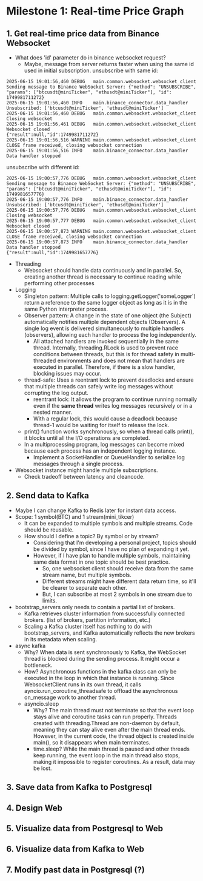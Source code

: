 # Milestone 1: Real-time Price Graph

## 1. Get real-time price data from Binance Websocket
- What does 'id' parameter do in binance websocket request?
  - Maybe, message from server returns faster when using the same id used in initial subscription.
unsubscribe with same id:
```
2025-06-15 19:01:56,460 DEBUG	main.common.websocket.websocket_client 	 Sending message to Binance WebSocket Server: {"method": "UNSUBSCRIBE", "params": ["btcusdt@miniTicker", "ethusdt@miniTicker"], "id": 1749981711272}
2025-06-15 19:01:56,460 INFO	main.binance_connector.data_handler 	 Unsubscribed: ['btcusdt@miniTicker', 'ethusdt@miniTicker']
2025-06-15 19:01:56,460 DEBUG	main.common.websocket.websocket_client 	 Closing websocket
2025-06-15 19:01:56,461 DEBUG	main.common.websocket.websocket_client 	 Websocket closed
{"result":null,"id":1749981711272}
2025-06-15 19:01:56,516 WARNING	main.common.websocket.websocket_client 	 CLOSE frame received, closing websocket connection
2025-06-15 19:01:56,516 INFO	main.binance_connector.data_handler 	 Data handler stopped
```

unsubscribe with different id:
```
2025-06-15 19:00:57,776 DEBUG	main.common.websocket.websocket_client 	 Sending message to Binance WebSocket Server: {"method": "UNSUBSCRIBE", "params": ["btcusdt@miniTicker", "ethusdt@miniTicker"], "id": 1749981657776}
2025-06-15 19:00:57,776 INFO	main.binance_connector.data_handler 	 Unsubscribed: ['btcusdt@miniTicker', 'ethusdt@miniTicker']
2025-06-15 19:00:57,776 DEBUG	main.common.websocket.websocket_client 	 Closing websocket
2025-06-15 19:00:57,777 DEBUG	main.common.websocket.websocket_client 	 Websocket closed
2025-06-15 19:00:57,873 WARNING	main.common.websocket.websocket_client 	 CLOSE frame received, closing websocket connection
2025-06-15 19:00:57,873 INFO	main.binance_connector.data_handler 	 Data handler stopped
{"result":null,"id":1749981657776}
```

- Threading
  - Websocket should handle data continuously and in parallel. So, creating another thread is necessary to continue reading while performing other processes
- Logging
  - Singleton pattern: Multiple calls to logging.getLogger('someLogger') return a reference to the same logger object as long as it is in the same Python interpreter process.
  - Observer pattern: A change in the state of one object (the Subject) automatically notifies multiple dependent objects (Observers). A single log event is delivered simultaneously to multiple handlers (observers), allowing each handler to process the log independently.
    - All attached handlers are invoked sequentially in the same thread. Internally, threading.RLock is used to prevent race conditions between threads, but this is for thread safety in multi-threaded environments and does not mean that handlers are executed in parallel. Therefore, if there is a slow handler, blocking issues may occur.
  - thread-safe: Uses a reentrant lock to prevent deadlocks and ensure that multiple threads can safely write log messages without corrupting the log output.
    - reentrant lock: It allows the program to continue running normally even if the **same thread** writes log messages recursively or in a nested manner.
    - With a regular lock, this would cause a deadlock because thread-1 would be waiting for itself to release the lock.
  - print() function works synchronously, so when a thread calls print(), it blocks until all the I/O operations are completed.
  - In a multiprocessing program, log messages can become mixed because each process has an independent logging instance.
    - Implement a SocketHandler or QueueHandler to serialize log messages through a single process.
- Websocket instance might handle multiple subscriptions. 
  - Check tradeoff between latency and cleancode. 
## 2. Send data to Kafka
- Maybe I can change Kafka to Redis later for instant data access.
- Scope: 1 symbol(BTC) and 1 stream(mini_tikcer) 
  - It can be expanded to multiple symbols and multiple streams. Code should be reusable.
  - How should I define a topic? By symbol or by stream?
    - Considering that I'm developing a personal project, topics should be divided by symbol, since I have no plan of expanding it yet.
    - However, if I have plan to handle multiple symbols, maintaining same data format in one topic should be best practice.
      - So, one websocket client should receive data from the same stream name, but multiple symbols.
      - Different streams might have different data return time, so it'll be clearer to separate each other.
      - But, I can subscribe at most 2 symbols in one stream due to limits. 
- bootstrap_servers only needs to contain a partial list of brokers. 
  - Kafka retrieves cluster information from successfully connected brokers. (list of brokers, partition information, etc.)
  - Scaling a Kafka cluster itself has nothing to do with bootstrap_servers, and Kafka automatically reflects the new brokers in its metadata when scaling.
- async kafka
  - Why? When data is sent synchronously to Kafka, the WebSocket thread is blocked during the sending process. It might occur a bottleneck.
  - How? Asynchronous functions in the kafka class can only be executed in the loop in which that instance is running. Since WebsocketClient runs in its own thread, it calls ayncio.run_coroutine_threadsafe to offload the asynchronous on_message work to another thread.
  - asyncio.sleep
    - Why? The main thread must not terminate so that the event loop stays alive and coroutine tasks can run properly. Threads created with threading.Thread are non-daemon by default, meaning they can stay alive even after the main thread ends. However, in the current code, the thread object is created inside main(), so it disappears when main terminates. 
    - time.sleep? While the main thread is paused and other threads keep running, the event loop in the main thread also stops, making it impossible to register coroutines. As a result, data may be lost.
## 3. Save data from Kafka to Postgresql

## 4. Design Web

## 5. Visualize data from Postgresql to Web

## 6. Visualize data from Kafka to Web

## 7. Modify past data in Postgresql (?)